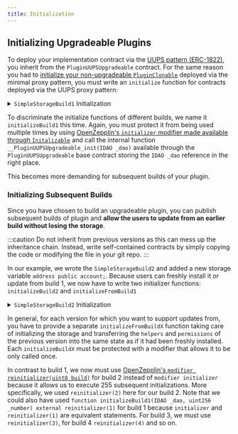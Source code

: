 ```yaml
---
title: Initialization
---
```


## Initializing Upgradeable Plugins

To deploy your implementation contract via the [UUPS pattern (ERC-1822)](https://eips.ethereum.org/EIPS/eip-1822), you inherit from the `PluginUUPSUpgradeable` contract.
For the same reason you had to [initialize your non-upgradeable `PluginClonable`](./../03-non-upgradeable-plugin/01-initialization.md#deployment-via-the-minimal-proxy-pattern) deployed via the minimal proxy pattern, you must write an `initialize` function for contracts deployed via the UUPS proxy pattern:

<details>
<summary><code>SimpleStorageBuild1</code> Initialization</summary>

```solidity
// SPDX-License-Identifier: AGPL-3.0-or-later
pragma solidity 0.8.17;

import {PluginUUPSUpgradeable, IDAO} '@aragon/osx/core/plugin/PluginUUPSUpgradeable.sol';

/// @title SimpleStorage build 1
contract SimpleStorageBuild1 is PluginUUPSUpgradeable {
  uint256 public number; // added in build 1

  /// @notice Initializes the plugin when build 1 is installed.
  function initializeBuild1(IDAO _dao, uint256 _number) external initializer {
    __PluginUUPSUpgradeable_init(_dao);
    number = _number;
  }
}
```

</details>

To discriminate the initialize functions of different builds, we name it `initializeBuild1` this time. Again, you must protect it from being used multiple times by using [OpenZepplin's `initializer` modifier made available through `Initalizable`](https://docs.openzeppelin.com/contracts/4.x/api/proxy#Initializable) and call the internal function `__PluginUUPSUpgradeable_init(IDAO _dao)` available through the `PluginUUPSUpgradeable` base contract storing the `IDAO _dao` reference in the right place.

This becomes more demanding for subsequent builds of your plugin.

### Initializing Subsequent Builds

Since you have chosen to build an upgradeable plugin, you can publish subsequent builds of plugin and **allow the users to update from an earlier build without losing the storage**.

:::caution
Do not inherit from previous versions as this can mess up the inheritance chain. Instead, write self-contained contracts by simply copying the code or modifying the file in your git repo.
:::

In our example, we wrote the `SimpleStorageBuild2` and added a new storage variable `address public account;`. Because users can freshly install it or update from build 1, we now have to write two initializer functions: `initializeBuild2` and `initializeFromBuild1`

<details>
<summary><code>SimpleStorageBuild2</code> Initialization</summary>

```solidity
/// @title SimpleStorage build 2
contract SimpleStorageBuild2 is PluginUUPSUpgradeable {
  uint256 public number; // added in build 1
  address public account; // added in build 2

  /// @notice Initializes the plugin when build 2 is installed.
  function initializeBuild2(
    IDAO _dao,
    uint256 _number,
    address _account
  ) external reinitializer(2) {
    __PluginUUPSUpgradeable_init(_dao);
    number = _number;
    account = _account;
  }

  /// @notice Initializes the plugin when the update from build 1 to build 2 is applied.
  /// @dev The initialization of `SimpleStorageBuild1` has already happened.
  function initializeFromBuild1(IDAO _dao, address _account) external reinitializer(2) {
    account = _account;
  }
}
```

</details>

In general, for each version for which you want to support updates from, you have to provide a separate `initializeFromBuildX` function taking care of initializing the storage and transferring the `helpers` and `permissions` of the previous version into the same state as if it had been freshly installed.
Each `initializeBuildX` must be protected with a modifier that allows it to be only called once.

In contrast to build 1, we now must use [OpenZepplin's `modifier reinitializer(uint8 build)`](https://docs.openzeppelin.com/contracts/4.x/api/proxy#Initializable-reinitializer-uint8-) for build 2 instead of `modifier initializer` because it allows us to execute 255 subsequent initializations. More specifically, we used `reinitializer(2)` here for our build 2. Note that we could also have used `function initializeBuild1(IDAO _dao, uint256 _number) external reinitializer(1)` for build 1 because `initializer` and `reinitializer(1)` are equivalent statements. For build 3, we must use `reinitializer(3)`, for build 4 `reinitializer(4)` and so on.
